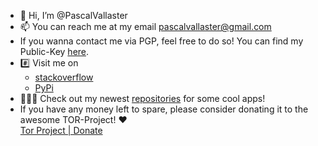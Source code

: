 - 👋 Hi, I’m @PascalVallaster
- 📫 You can reach me at my email <a href="mailto:pascalvallaster@gmail.com?subject=Issue/Bug/Message">pascalvallaster@gmail.com</a>
- If you wanna contact me via PGP, feel free to do so! You can find my Public-Key <a href="https://github.com/PascalVallaster/PascalVallaster/blob/main/My-OpenPGP-Key">here</a>.
- #️⃣ Visit me on
    - <a href="https://stackoverflow.com/users/15889585/pascal-vallaster?tab=profile">stackoverflow</a>
    - <a href="https://pypi.org/user/PascalVallaster/">PyPi</a>
- 👨🏼‍💻 Check out my newest <a href="https://github.com/PascalVallaster?tab=repositories">repositories</a> for some cool apps!<br>
- If you have any money left to spare, please consider donating it to the awesome TOR-Project! ❤️<br>
    <a href="https://donate.torproject.org/">Tor Project | Donate</a>

